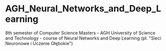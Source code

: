 # AGH_Neural_Networks_and_Deep_Learning
8th semester of Computer Science Masters - AGH University of Science and Technology - course of Neural Networks and Deep Learning (pl. "Sieci Neuronowe i Uczenie Głębokie") 
